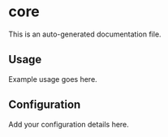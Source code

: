 # core

This is an auto-generated documentation file.

## Usage

Example usage goes here.

## Configuration

Add your configuration details here.